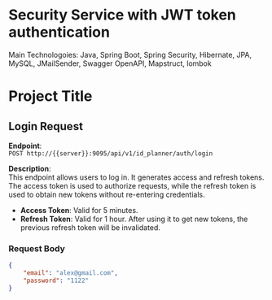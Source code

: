 # Security Service with JWT token authentication
Main Technologoies: Java, Spring Boot, Spring Security, Hibernate, JPA, MySQL, JMailSender, Swagger OpenAPI, Mapstruct, lombok

# Project Title

## Login Request

**Endpoint**:  
`POST http://{{server}}:9095/api/v1/id_planner/auth/login`

**Description**:  
This endpoint allows users to log in. It generates access and refresh tokens. The access token is used to authorize requests, while the refresh token is used to obtain new tokens without re-entering credentials.

- **Access Token**: Valid for 5 minutes.
- **Refresh Token**: Valid for 1 hour. After using it to get new tokens, the previous refresh token will be invalidated.

### Request Body

```json
{
    "email": "alex@gmail.com",
    "password": "1122"
}



